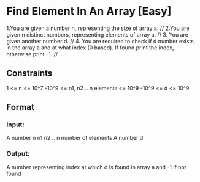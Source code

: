# Find Element In An Array [Easy]

1.You are given a number n, representing the size of array a. //
2.You are given n distinct numbers, representing elements of array a. //
3. You are given another number d. //
4. You are required to check if d number exists in the array a and at what index (0 based). If found print the index, otherwise print -1. //

## Constraints
1 <= n <= 10^7
-10^9 <= n1, n2 
.. n elements <= 10^9
-10^9 <= d <= 10^9

## Format

### Input:
A number n
n1
n2
.. n number of elements
A number d

### Output:
A number representing index at which d is found in array a and -1 if not found

